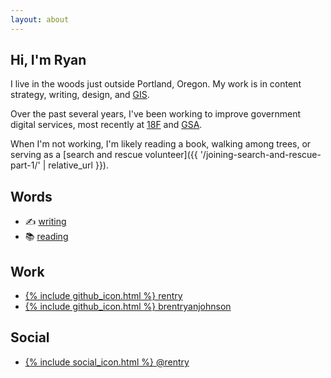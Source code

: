 ```yaml
---
layout: about
---
```


## Hi, I'm Ryan

I live in the woods just outside Portland, Oregon. My work is in content strategy, writing, design, and [GIS](https://en.wikipedia.org/wiki/Geographic_information_science).

Over the past several years, I've been working to improve government digital services, most recently at [18F](https://18f.gsa.gov/) and [GSA](https://www.gsa.gov/). 

When I'm not working, I'm likely reading a book, walking among trees, or serving as a [search and rescue volunteer]({{ '/joining-search-and-rescue-part-1/' | relative_url }}).

## Words
<ul class="contact-list">
    <li>✍️ <a href="/posts">writing</a></li>
    <li>📚 <a href="/books">reading</a></li>
</ul>

## Work
<ul class="contact-list">
    <li><a href="https://github.com/rentry">{% include github_icon.html %} rentry</a></li>
    <li><a href="https://github.com/brentryanjohnson">{% include github_icon.html %} brentryanjohnson</a></li>
</ul>

## Social
<ul class="contact-list">
    <li><a rel="me" href="https://hachyderm.io/@rentry">{% include social_icon.html %} @rentry</a></li>
</ul>